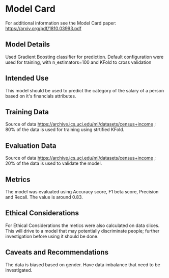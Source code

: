 # Model Card

For additional information see the Model Card paper: https://arxiv.org/pdf/1810.03993.pdf

## Model Details

Used Gradient Boosting classifier for prediction. Default configuration were used for training, with n_estimators=100 and KFold to cross validation

## Intended Use

This model should be used to predict the category of the salary of a person based on it's financials attributes.

## Training Data

Source of data https://archive.ics.uci.edu/ml/datasets/census+income ; 80% of the data is used for training using strtified KFold.

## Evaluation Data

Source of data https://archive.ics.uci.edu/ml/datasets/census+income ; 20% of the data is used to validate the model.

## Metrics

The model was evaluated using Accuracy score, F1 beta score, Precision and Recall. The value is around 0.83.

## Ethical Considerations

For Ethical Considerations the metics were also calculated on data slices. This will drive to a model that may potentially discriminate people;
further investigation before using it should be done.

## Caveats and Recommendations

The data is biased based on gender. Have data imbalance that need to be investigated.
